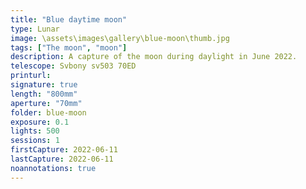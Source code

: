 ```yaml
---
title: "Blue daytime moon"
type: Lunar
image: \assets\images\gallery\blue-moon\thumb.jpg
tags: ["The moon", "moon"]
description: A capture of the moon during daylight in June 2022.
telescope: Svbony sv503 70ED
printurl: 
signature: true
length: "800mm"
aperture: "70mm"
folder: blue-moon
exposure: 0.1
lights: 500
sessions: 1
firstCapture: 2022-06-11
lastCapture: 2022-06-11
noannotations: true
---
```

